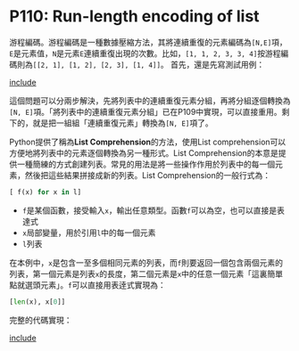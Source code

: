 # P110: Run-length encoding of list

游程編碼。游程編碼是一種數據壓縮方法，其將連續重復的元素編碼為`[N,E]`項，`E`是元素值，`N`是元素`E`連續重復出現的次數。比如，`[1, 1, 2, 3, 3, 4]`按游程編碼則為`[[2, 1], [1, 2], [2, 3], [1, 4]]`。
首先，還是先寫測試用例：

[include](../../tests/lists/p110_test.py)

這個問題可以分兩步解決，先將列表中的連續重復元素分組，再將分組逐個轉換為`[N, E]`項。「將列表中的連續重復元素分組」已在P109中實現，可以直接重用。剩下的，就是把一組組「連續重復元素」轉換為`[N, E]`項了。

Python提供了稱為**List Comprehension**的方法，使用List comprehension可以方便地將列表中的元素逐個轉換為另一種形式。List Comprehension的本意是提供一種簡練的方式創建列表。常見的用法是將一些操作作用於列表中的每一個元素，然後把這些結果拼接成新的列表。List Comprehension的一般行式為：

```python
[ f(x) for x in l]
```

* `f`是某個函數，接受輸入`x`，輸出任意類型。函數`f`可以為空，也可以直接是表達式
* `x`局部變量，用於引用`l`中的每一個元素
* `l`列表

在本例中，`x`是包含一至多個相同元素的列表，而`f`則要返回一個包含兩個元素的列表，第一個元素是列表`x`的長度，第二個元素是`x`中的任意一個元素「這裏簡單點就選頭元素」。`f`可以直接用表逹式實現為：

```python
[len(x), x[0]]
```

完整的代碼實現：

[include](../../python99/lists/p110.py)
